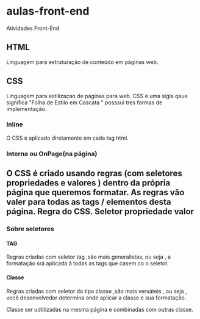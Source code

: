 # aulas-front-end
 Atividades Front-End
 ## HTML 
 Linguagem para estruturação de conteúdo em páginas web.
 ## CSS
 Linguagem para estilizaçao de páginas para web.
 CSS é uma sigla  qaue significa "Folha de Estilo
em Cascata " posssui tres formas de implementação.
### Inline
O CSS é aplicado diretamente em cada  tag html.

### Interna ou OnPage(na página)

O CSS é criado usando regras (com seletores propriedades  e valores ) dentro  da própria página  que queremos formatar.
As regras  vão valer para todas as tags / elementos desta página.
Regra do CSS.
Seletor
propriedade 
valor
---
### Sobre seletores
#### TAG
Regras criadas com seletor tag ,são mais generalistas, ou seja ,  a formatação  srá  aplicada á todas  as tags que casem co o seletor.

#### Classe
Regras criadas com seletor do tipo classe ,são mais versáteis , ou seja , você  desenvolvedor  determina  onde aplicar  a classe  e sua formatação.

Classe ser udtilizadas na mesma  página  e combinadas com outras classe.

